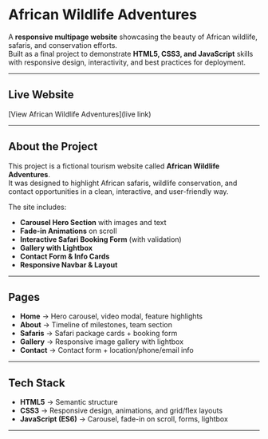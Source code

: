 #  African Wildlife Adventures 

A **responsive multipage website** showcasing the beauty of African wildlife, safaris, and conservation efforts.  
Built as a final project to demonstrate **HTML5, CSS3, and JavaScript** skills with responsive design, interactivity, and best practices for deployment.

---

##  Live Website
[View African Wildlife Adventures](live link)

---

##  About the Project
This project is a fictional tourism website called **African Wildlife Adventures**.  
It was designed to highlight African safaris, wildlife conservation, and contact opportunities in a clean, interactive, and user-friendly way.  

The site includes:
-  **Carousel Hero Section** with images and text  
-  **Fade-in Animations** on scroll  
-  **Interactive Safari Booking Form** (with validation)  
-  **Gallery with Lightbox**  
-  **Contact Form & Info Cards**  
-  **Responsive Navbar & Layout**  

---

##  Pages
- **Home** → Hero carousel, video modal, feature highlights  
- **About** → Timeline of milestones, team section  
- **Safaris** → Safari package cards + booking form  
- **Gallery** → Responsive image gallery with lightbox  
- **Contact** → Contact form + location/phone/email info  

---

##  Tech Stack
- **HTML5** → Semantic structure  
- **CSS3** → Responsive design, animations, and grid/flex layouts  
- **JavaScript (ES6)** → Carousel, fade-in on scroll, forms, lightbox  

---
